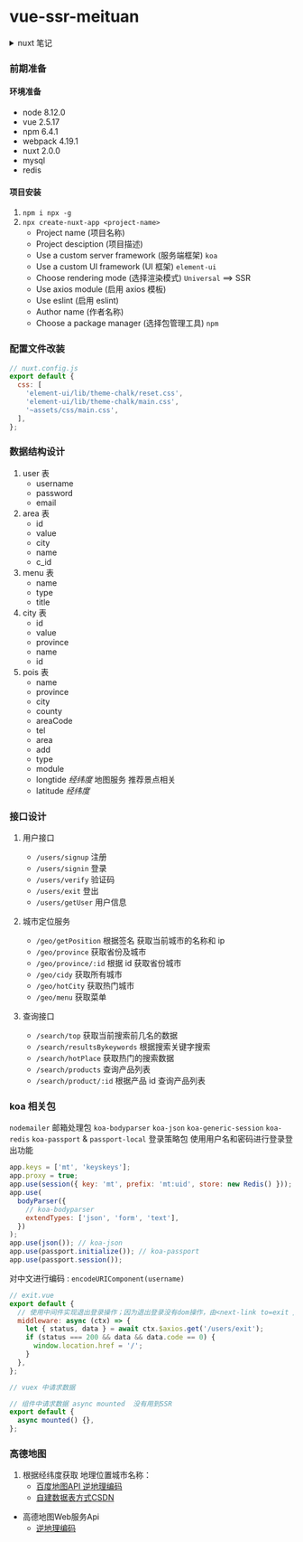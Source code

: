 # vue-ssr-meituan

<details>

<summary>nuxt 笔记</summary>

`npm i koa-generator -g`

`koa-generic-session`
`koa-redis`

`Nuxt.js`

- vue2
- vue router
- vuex (included only when using the store option)
- vue server renderer (excluded when using mode:'spa')
- vue-meta

### 工作流 （生命周期）

incoming request --> nuxtServerInit (Store action) --> middleware (1.nuxt.config.js;2.matching layout;3.matching page & children) --> validate() pages & children --> asyncData() & fetch() --> Render --> middleware

Nuxt with Koa
`vue init nuxt-community/koa-template <project_name>`

```
├─ assets // 静态资源文件目录
├─ backpack.config.js
├─ build // 编译打包文件
├─ components // 组件
├─ layouts // 布局文件 (页面结构复用)
├─ node_modules
├─ nuxt.config.js // nuxt 配置文件
├─ package-lock.json
├─ package.json
├─ pages // 页面 (默认创建路由)
├─ server // koa 相关
├─ static // 静态文件
├─ store // vuex 相关

```

创建即配置

#### 路由

1. pages/ **页面组件**目录下的 vue 文件名称 对应的就是 路由

#### 页面模板

2. layouts/ **模板组件** 目录下 vue 文件 即公共布局组件，可配置 pages/对应的路由中
   - `default.vue` 默认的公共模板组件，无须配置即存在
   - `layout`参数 声明对应的页面 模板布局组件
     ```js
     export default {
       layout: 'search', // 指定该布局模板为 pages/search.vue 所用；没配置则使用default.vue
     };
     ```
     - 模板组件需要`<nuxt />` 映射 对应的 pages/中的 vue 文件
3. components/ **普通组件**目录下 vue 文件 即普通组件，与非 SSR 无差别

`<nuxt/>` ==> `<router-view />`
`<nuxt-link/>` ==> `<router-link/>`

`nuxt.config.js` 全局配置文件 https://nuxtjs.org/docs/get-started/installation

#### 异步数据 & SSR 解析

_SSR 中 mounted 生命周期函数不会被执行即查看源码不会有新内容存在(虽然界面上可以看到对应的功能，但是查看源码不会有对应的内容展示)，只在 CSR 中是可以的！_**mounted 生命周期不能用于 SSR，但是仍然可以 CSR**

1. 使用 `asyncData()` 函数请求异步数据（用来处理组件中的数据）

   ```js
   export default {
     data() {
       return {
         list: [],
       };
     },
     async asyncData() {
       let {
         status,
         data: { list },
       } = await axios.get('http://127.0.0.1:3000/city/list'); // axios需要指定ip&port;否则默认请求80端口
       if (status === 200) {
         // 没有this， 返回对应的data()函数数据
         return {
           list,
         };
       }
     },
   };
   ```

2. SSR 解析：将数据通过 script 标签插入
   `<script type="text/javascript">window.__NUXT__={"layout":"","data":[],"error":null,"serverRendered":true};</script>`

#### vuex 数据交换 使用`fetch()` 方法

#### 首屏渲染数据(新开窗口与刷新)会调用`nuxtServerInit`方法，但是this.$router.push()跳转路由时是不会调用此方法的！

</details>

### 前期准备

#### 环境准备

- node 8.12.0
- vue 2.5.17
- npm 6.4.1
- webpack 4.19.1
- nuxt 2.0.0
- mysql
- redis

#### 项目安装

1. `npm i npx -g`
2. `npx create-nuxt-app <project-name>`
   - Project name (项目名称)
   - Project desciption (项目描述)
   - Use a custom server framework (服务端框架) `koa`
   - Use a custom UI framework (UI 框架) `element-ui`
   - Choose rendering mode (选择渲染模式) `Universal` ==> SSR
   - Use axios module (启用 axios 模板)
   - Use eslint (启用 eslint)
   - Author name (作者名称)
   - Choose a package manager (选择包管理工具) `npm`

### 配置文件改装

```js
// nuxt.config.js
export default {
  css: [
    'element-ui/lib/theme-chalk/reset.css',
    'element-ui/lib/theme-chalk/main.css',
    '~assets/css/main.css',
  ],
};
```

### 数据结构设计

1. user 表
   - username
   - password
   - email
2. area 表
   - id
   - value
   - city
   - name
   - c_id
3. menu 表
   - name
   - type
   - title
4. city 表
   - id
   - value
   - province
   - name
   - id
5. pois 表
   - name
   - province
   - city
   - county
   - areaCode
   - tel
   - area
   - add
   - type
   - module
   - longtide _经纬度_ 地图服务 推荐景点相关
   - latitude _经纬度_

### 接口设计

1. 用户接口

   - `/users/signup` 注册
   - `/users/signin` 登录
   - `/users/verify` 验证码
   - `/users/exit` 登出
   - `/users/getUser` 用户信息

2. 城市定位服务

   - `/geo/getPosition` 根据签名 获取当前城市的名称和 ip
   - `/geo/province` 获取省份及城市
   - `/geo/province/:id` 根据 id 获取省份城市
   - `/geo/cidy` 获取所有城市
   - `/geo/hotCity` 获取热门城市
   - `/geo/menu` 获取菜单

3. 查询接口

   - `/search/top` 获取当前搜索前几名的数据
   - `/search/resultsBykeywords` 根据搜索关键字搜索
   - `/search/hotPlace` 获取热门的搜索数据
   - `/search/products` 查询产品列表
   - `/search/product/:id` 根据产品 id 查询产品列表

### koa 相关包

`nodemailer` 邮箱处理包
`koa-bodyparser`
`koa-json`
`koa-generic-session`
`koa-redis`
`koa-passport` & `passport-local` 登录策略包 使用用户名和密码进行登录登出功能

```js
app.keys = ['mt', 'keyskeys'];
app.proxy = true;
app.use(session({ key: 'mt', prefix: 'mt:uid', store: new Redis() })); // koa-generic-session koa-redis
app.use(
  bodyParser({
    // koa-bodyparser
    extendTypes: ['json', 'form', 'text'],
  })
);
app.use(json()); // koa-json
app.use(passport.initialize()); // koa-passport
app.use(passport.session());
```

对中文进行编码 : `encodeURIComponent(username)`

```js
// exit.vue
export default {
  // 使用中间件实现退出登录操作；因为退出登录没有dom操作，由<next-link to=exit />进行的
  middleware: async (ctx) => {
    let { status, data } = await ctx.$axios.get('/users/exit');
    if (status === 200 && data && data.code == 0) {
      window.location.href = '/';
    }
  },
};
```

```js
// vuex 中请求数据
```

```js
// 组件中请求数据 async mounted  没有用到SSR
export default {
  async mounted() {},
};
```


### 高德地图

1. 根据经纬度获取 地理位置城市名称：
   - [百度地图API 逆地理编码](https://lbsyun.baidu.com/index.php?title=webapi/guide/webservice-geocoding-abroad)
   - [自建数据表方式CSDN](https://blog.csdn.net/xiangyuecn/article/details/122961085)

- 高德地图Web服务Api
  - [逆地理编码](https://lbs.amap.com/api/webservice/guide/api/georegeo)  
